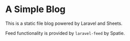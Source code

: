 # A Simple Blog

This is a static file blog powered by Laravel and Sheets.

Feed functionality is provided by `laravel-feed` by Spatie.

